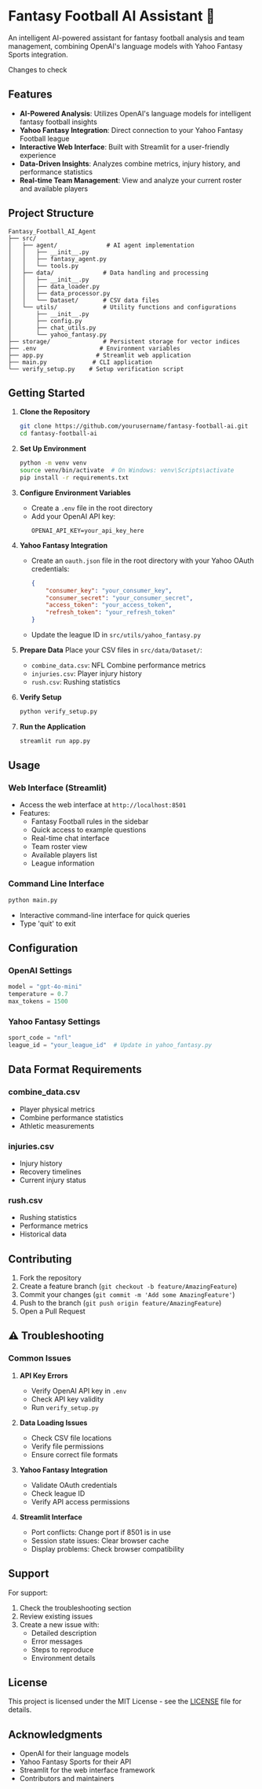 # Fantasy Football AI Assistant 🏈

An intelligent AI-powered assistant for fantasy football analysis and team management, combining OpenAI's language models with Yahoo Fantasy Sports integration.

Changes to check

## Features

- **AI-Powered Analysis**: Utilizes OpenAI's language models for intelligent fantasy football insights
- **Yahoo Fantasy Integration**: Direct connection to your Yahoo Fantasy Football league
- **Interactive Web Interface**: Built with Streamlit for a user-friendly experience
- **Data-Driven Insights**: Analyzes combine metrics, injury history, and performance statistics
- **Real-time Team Management**: View and analyze your current roster and available players

## Project Structure

```
Fantasy_Football_AI_Agent
├── src/
│   ├── agent/              # AI agent implementation
│   │   ├── __init__.py
│   │   ├── fantasy_agent.py
│   │   └── tools.py
│   ├── data/              # Data handling and processing
│   │   ├── __init__.py
│   │   ├── data_loader.py
│   │   ├── data_processor.py
│   │   └── Dataset/       # CSV data files
│   └── utils/             # Utility functions and configurations
│       ├── __init__.py
│       ├── config.py
│       ├── chat_utils.py
│       └── yahoo_fantasy.py
├── storage/               # Persistent storage for vector indices
├── .env                  # Environment variables
├── app.py               # Streamlit web application
├── main.py             # CLI application
└── verify_setup.py    # Setup verification script
```

## Getting Started

1. **Clone the Repository**
   ```bash
   git clone https://github.com/yourusername/fantasy-football-ai.git
   cd fantasy-football-ai
   ```

2. **Set Up Environment**
   ```bash
   python -m venv venv
   source venv/bin/activate  # On Windows: venv\Scripts\activate
   pip install -r requirements.txt
   ```

3. **Configure Environment Variables**
   - Create a `.env` file in the root directory
   - Add your OpenAI API key:
     ```
     OPENAI_API_KEY=your_api_key_here
     ```

4. **Yahoo Fantasy Integration**
   - Create an `oauth.json` file in the root directory with your Yahoo OAuth credentials:
     ```json
     {
         "consumer_key": "your_consumer_key",
         "consumer_secret": "your_consumer_secret",
         "access_token": "your_access_token",
         "refresh_token": "your_refresh_token"
     }
     ```
   - Update the league ID in `src/utils/yahoo_fantasy.py`

5. **Prepare Data**
   Place your CSV files in `src/data/Dataset/`:
   - `combine_data.csv`: NFL Combine performance metrics
   - `injuries.csv`: Player injury history
   - `rush.csv`: Rushing statistics

6. **Verify Setup**
   ```bash
   python verify_setup.py
   ```

7. **Run the Application**
   ```bash
   streamlit run app.py
   ```

## Usage

### Web Interface (Streamlit)
- Access the web interface at `http://localhost:8501`
- Features:
  - Fantasy Football rules in the sidebar
  - Quick access to example questions
  - Real-time chat interface
  - Team roster view
  - Available players list
  - League information

### Command Line Interface
```bash
python main.py
```
- Interactive command-line interface for quick queries
- Type 'quit' to exit

## Configuration

### OpenAI Settings
```python
model = "gpt-4o-mini"
temperature = 0.7
max_tokens = 1500
```

### Yahoo Fantasy Settings
```python
sport_code = "nfl"
league_id = "your_league_id"  # Update in yahoo_fantasy.py
```

## Data Format Requirements

### combine_data.csv
- Player physical metrics
- Combine performance statistics
- Athletic measurements

### injuries.csv
- Injury history
- Recovery timelines
- Current injury status

### rush.csv
- Rushing statistics
- Performance metrics
- Historical data

## Contributing

1. Fork the repository
2. Create a feature branch (`git checkout -b feature/AmazingFeature`)
3. Commit your changes (`git commit -m 'Add some AmazingFeature'`)
4. Push to the branch (`git push origin feature/AmazingFeature`)
5. Open a Pull Request

## ⚠️ Troubleshooting

### Common Issues

1. **API Key Errors**
   - Verify OpenAI API key in `.env`
   - Check API key validity
   - Run `verify_setup.py`

2. **Data Loading Issues**
   - Check CSV file locations
   - Verify file permissions
   - Ensure correct file formats

3. **Yahoo Fantasy Integration**
   - Validate OAuth credentials
   - Check league ID
   - Verify API access permissions

4. **Streamlit Interface**
   - Port conflicts: Change port if 8501 is in use
   - Session state issues: Clear browser cache
   - Display problems: Check browser compatibility

## Support

For support:
1. Check the troubleshooting section
2. Review existing issues
3. Create a new issue with:
   - Detailed description
   - Error messages
   - Steps to reproduce
   - Environment details

## License

This project is licensed under the MIT License - see the [LICENSE](LICENSE) file for details.

## Acknowledgments

- OpenAI for their language models
- Yahoo Fantasy Sports for their API
- Streamlit for the web interface framework
- Contributors and maintainers

<!-- ## Updates

Check the [CHANGELOG](CHANGELOG.md) for version updates and changes.  -->
